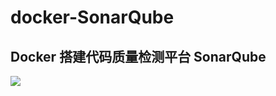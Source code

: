 # docker-SonarQube

## Docker 搭建代码质量检测平台 SonarQube

![](http://upload-images.jianshu.io/upload_images/3280289-c3271805ee10ab85.png?imageMogr2/auto-orient/strip%7CimageView2/2/w/1240)
